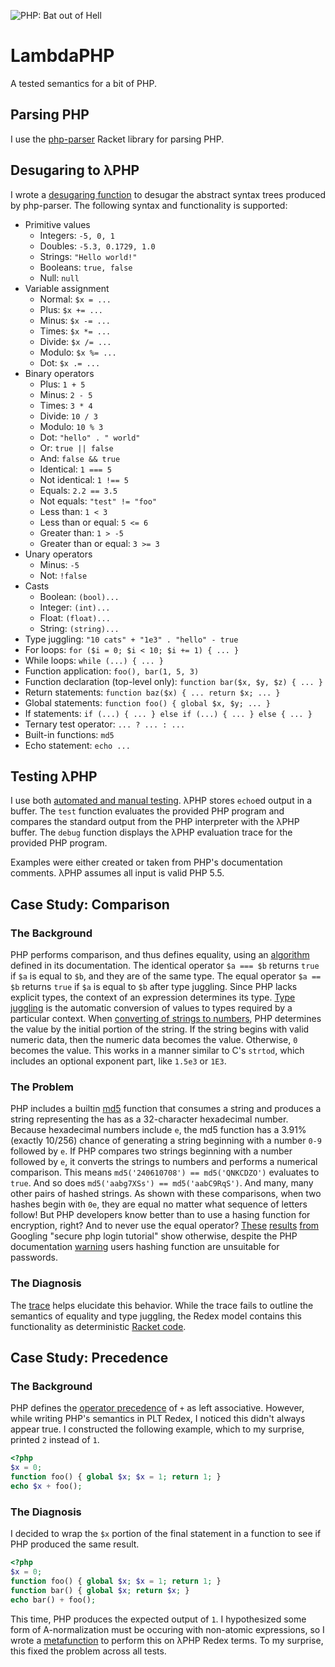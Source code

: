 ![PHP: Bat out of Hell](http://i.imgur.com/qk0sUI1.jpg)
# LambdaPHP
A tested semantics for a bit of PHP.

## Parsing PHP
I use the [php-parser](https://github.com/antoineB/php-parser) Racket library
for parsing PHP.

## Desugaring to λPHP
I wrote a [desugaring
function](https://github.com/fgoodman/lambdaPHP/LambdaPHP/desugar.rkt) to
desugar the abstract syntax trees produced by php-parser. The following syntax and functionality
is supported:
* Primitive values
  * Integers: `-5, 0, 1`
  * Doubles: `-5.3, 0.1729, 1.0`
  * Strings: `"Hello world!"`
  * Booleans: `true, false`
  * Null: `null`
* Variable assignment
  * Normal: `$x = ...`
  * Plus: `$x += ...`
  * Minus: `$x -= ...`
  * Times: `$x *= ...`
  * Divide: `$x /= ...`
  * Modulo: `$x %= ...`
  * Dot: `$x .= ...`
* Binary operators
  * Plus: `1 + 5`
  * Minus: `2 - 5`
  * Times: `3 * 4`
  * Divide: `10 / 3`
  * Modulo: `10 % 3`
  * Dot: `"hello" . " world"`
  * Or: `true || false`
  * And: `false && true`
  * Identical: `1 === 5`
  * Not identical: `1 !== 5`
  * Equals: `2.2 == 3.5`
  * Not equals: `"test" != "foo"`
  * Less than: `1 < 3`
  * Less than or equal: `5 <= 6`
  * Greater than: `1 > -5`
  * Greater than or equal: `3 >= 3`
* Unary operators
  * Minus: `-5`
  * Not: `!false`
* Casts
  * Boolean: `(bool)...`
  * Integer: `(int)...`
  * Float: `(float)...`
  * String: `(string)...`
* Type juggling: `"10 cats" + "1e3" . "hello" - true`
* For loops: `for ($i = 0; $i < 10; $i += 1) { ... }`
* While loops: `while (...) { ... }`
* Function application: `foo(), bar(1, 5, 3)`
* Function declaration (top-level only): `function bar($x, $y, $z) { ... }`
* Return statements: `function baz($x) { ... return $x; ... }`
* Global statements: `function foo() { global $x, $y; ... }`
* If statements: `if (...) { ... } else if (...) { ... } else { ... }`
* Ternary test operator: `... ? ... : ...`
* Built-in functions: `md5`
* Echo statement: `echo ...`

## Testing λPHP
I use both [automated and manual testing](https://github.com/fgoodman/LambdaPHP/Redex/test.rkt). λPHP stores `echo`ed output in a buffer. The `test` function evaluates the provided PHP program and compares the standard output from the PHP interpreter with the λPHP buffer. The `debug` function displays the λPHP evaluation trace for the provided PHP program.

Examples were either created or taken from PHP's documentation comments. λPHP assumes all input is valid PHP 5.5.

## Case Study: Comparison
### The Background
PHP performs comparison, and thus defines equality, using an [algorithm](http://php.net/manual/en/language.operators.comparison.php) defined in its documentation. The identical operator `$a === $b` returns `true` if `$a` is equal to `$b`, and they are of the same type. The equal operator `$a == $b` returns `true` if `$a` is equal to `$b` after type juggling. Since PHP lacks explicit types, the context of an expression determines its type. [Type juggling](http://php.net/manual/en/language.types.type-juggling.php) is the automatic conversion of values to types required by a particular context. When [converting of strings to numbers](http://php.net/manual/en/language.types.string.php#language.types.string.conversion), PHP determines the value by the initial portion of the string. If the string begins with valid numeric data, then the numeric data becomes the value. Otherwise, `0` becomes the value. This works in a manner similar to C's `strtod`, which includes an optional exponent part, like `1.5e3` or `1E3`.
### The Problem
PHP includes a builtin [md5](http://php.net/md5) function that consumes a string and produces a string representing the has as a 32-character hexadecimal number. Because hexadecimal numbers include `e`, the md5 function has a 3.91% (exactly 10/256) chance of generating a string beginning with a number `0-9` followed by `e`. If PHP compares two strings beginning with a number followed by `e`, it converts the strings to numbers and performs a numerical comparison. This means `md5('240610708') == md5('QNKCDZO')` evaluates to `true`. And so does `md5('aabg7XSs') == md5('aabC9RqS')`. And many, many other pairs of hashed strings. As shown with these comparisons, when two hashes begin with `0e`, they are equal no matter what sequence of letters follow!
But PHP developers know better than to use a hasing function for encryption, right? And to never use the equal operator? [These](http://webcheatsheet.com/php/md5_encrypt_passwords.php) [results](http://www.script-tutorials.com/advance-php-login-system-tutorial/) [from](http://www.hauntednipple.co.uk/creating-a-login-system-in-php-salting-and-md5-encrypting-your-users-passwords/) Googling "secure php login tutorial" show otherwise, despite the PHP documentation [warning](http://php.net/manual/en/faq.passwords.php#faq.passwords.fasthash) users hashing function are unsuitable for passwords.
### The Diagnosis
The [trace](http://i.imgur.com/YSSnfaR.png) helps elucidate this behavior. While the trace fails to outline the semantics of equality and type juggling, the Redex model contains this functionality as deterministic [Racket code](https://github.com/fgoodman/LambdaPHP/blob/f6bb62b6439c3689bff8dcfb696bd9dd47edbb0e/Redex/phpdelta.rkt#L60-102).

## Case Study: Precedence
### The Background
PHP defines the [operator precedence](http://php.net/manual/en/language.operators.precedence.php) of `+` as left associative. However, while writing PHP's semantics in PLT Redex, I noticed this didn't always appear true. I constructed the following example, which to my surprise, printed `2` instead of `1`.
```php
<?php
$x = 0;
function foo() { global $x; $x = 1; return 1; }
echo $x + foo();
```
### The Diagnosis
I decided to wrap the `$x` portion of the final statement in a function to see if PHP produced the same result.
```php
<?php
$x = 0;
function foo() { global $x; $x = 1; return 1; }
function bar() { global $x; return $x; }
echo bar() + foo();
```
This time, PHP produces the expected output of `1`. I hypothesized some form of A-normalization must be occuring with non-atomic expressions, so I wrote a [metafunction](https://github.com/fgoodman/LambdaPHP/blob/f6bb62b6439c3689bff8dcfb696bd9dd47edbb0e/Redex/phpcore.rkt#L77-93) to perform this on λPHP Redex terms. To my surprise, this fixed the problem across all tests.
